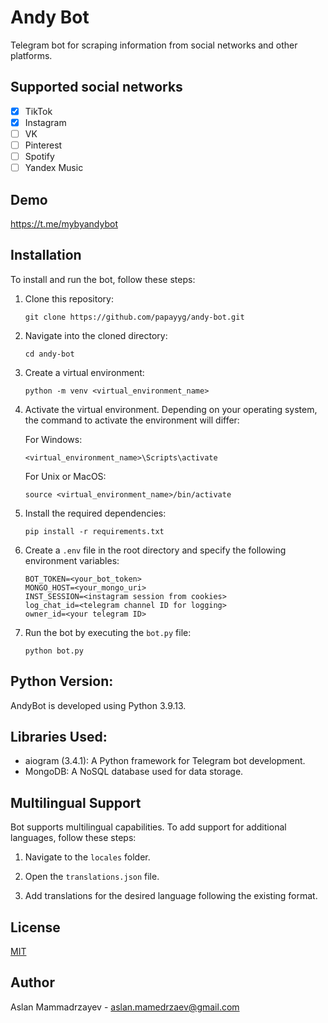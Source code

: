# Andy Bot
Telegram bot for scraping information from social networks and other platforms.

## Supported social networks
- [x] TikTok
- [x] Instagram
- [ ] VK
- [ ] Pinterest
- [ ] Spotify
- [ ] Yandex Music

## Demo
https://t.me/mybyandybot

## Installation
To install and run the bot, follow these steps:

1. Clone this repository:

    ```
    git clone https://github.com/papayyg/andy-bot.git
    ```
2. Navigate into the cloned directory:

    ```
    cd andy-bot
    ```

3. Create a virtual environment:

    ```
    python -m venv <virtual_environment_name>
    ```

4. Activate the virtual environment. Depending on your operating system, the command to activate the environment will differ:

    For Windows:

    ```
    <virtual_environment_name>\Scripts\activate
    ```

    For Unix or MacOS:

    ```
    source <virtual_environment_name>/bin/activate
    ```

5. Install the required dependencies:

    ```
    pip install -r requirements.txt
    ```

6. Create a `.env` file in the root directory and specify the following environment variables:

    ```
    BOT_TOKEN=<your_bot_token>
    MONGO_HOST=<your_mongo_uri>
	INST_SESSION=<instagram session from cookies>
	log_chat_id=<telegram channel ID for logging>
	owner_id=<your telegram ID>
    ```

7. Run the bot by executing the `bot.py` file:

    ```
    python bot.py
    ```


## Python Version:

AndyBot is developed using Python 3.9.13.

## Libraries Used:

- aiogram (3.4.1): A Python framework for Telegram bot development.
- MongoDB: A NoSQL database used for data storage.

## Multilingual Support

Bot supports multilingual capabilities. To add support for additional languages, follow these steps:

1. Navigate to the `locales` folder.

2. Open the `translations.json` file.

3. Add translations for the desired language following the existing format.

## License

[MIT](https://choosealicense.com/licenses/mit/)

## Author
Aslan Mammadrzayev - aslan.mamedrzaev@gmail.com

